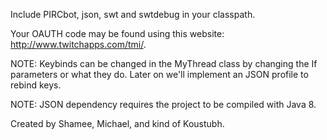 Include PIRCbot, json, swt and swtdebug in your classpath.

Your OAUTH code may be found using this website: http://www.twitchapps.com/tmi/.
 
NOTE: Keybinds can be changed in the MyThread class by changing the If parameters or what they do. Later on we'll implement an JSON profile to rebind keys.

NOTE: JSON dependency requires the project to be compiled with Java 8.

Created by Shamee, Michael, and kind of Koustubh.
